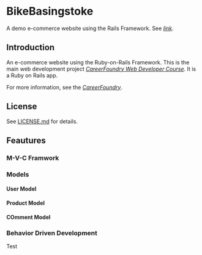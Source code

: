 # BikeBasingstoke
A demo e-commerce website using the Rails Framework.
See [*link*](https://bikebasingstokerailsdemo.herokuapp.com).

## Introduction

An e-commerce website using the Ruby-on-Rails Framework. This is the main web development project [*CareerFoundry Web Developer Course*](https://careerfoundry.com/en/courses/become-a-web-developer/). It is a Ruby on Rails app.

For more information, see the [*CareerFoundry*](https://careerfoundry.com).

## License

See [LICENSE.md](LICENSE.md) for details.

## Feautures

### M-V-C Framwork

### Models
#### User Model
#### Product Model
#### COmment Model

### Behavior Driven Development

Test
